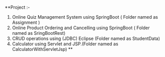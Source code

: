**Project :- 
1. Online Quiz Management System using SpringBoot ( Folder named as Assignment )
2. Online Product Ordering and Cancelling using SpringBoot ( Folder named as SringBootRest)
3. CRUD operations using (JDBC) Eclipse (Folder named as StudentData)
4. Calculator using Servlet and JSP.(Folder named as CalculatorWithServletJsp)
**
